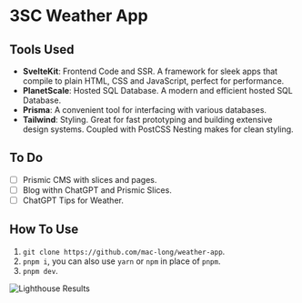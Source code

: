# 3SC Weather App

## Tools Used

- **SvelteKit**: Frontend Code and SSR. A framework for sleek apps that compile to plain HTML, CSS and JavaScript, perfect for performance.
- **PlanetScale**: Hosted SQL Database. A modern and efficient hosted SQL Database.
- **Prisma**: A convenient tool for interfacing with various databases.
- **Tailwind**: Styling. Great for fast prototyping and building extensive design systems. Coupled with PostCSS Nesting makes for clean styling.

## To Do

- [ ] Prismic CMS with slices and pages.
- [ ] Blog withn ChatGPT and Prismic Slices.
- [ ] ChatGPT Tips for Weather.

## How To Use

1. `git clone https://github.com/mac-long/weather-app`.
2. `pnpm i`, you can also use `yarn` or `npm` in place of `pnpm`.
3. `pnpm dev`.

![Lighthouse Results](./static/lighthouse.webp)
